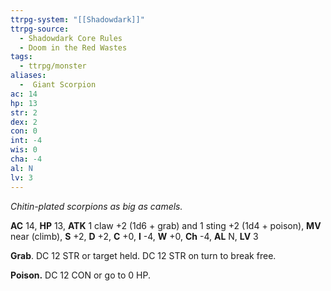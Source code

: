 ```yaml
---
ttrpg-system: "[[Shadowdark]]"
ttrpg-source:
  - Shadowdark Core Rules
  - Doom in the Red Wastes
tags:
  - ttrpg/monster
aliases:
  -  Giant Scorpion
ac: 14
hp: 13
str: 2
dex: 2
con: 0
int: -4
wis: 0
cha: -4
al: N
lv: 3
---
```


_Chitin-plated scorpions as big as camels._

**AC** 14, **HP** 13, **ATK** 1 claw +2 (1d6 + grab) and 1 sting +2 (1d4 + poison), **MV** near (climb), **S** +2, **D** +2, **C** +0, **I** -4, **W** +0, **Ch** -4, **AL** N, **LV** 3

**Grab**. DC 12 STR or target held. DC 12 STR on turn to break free. 

**Poison.** DC 12 CON or go to 0 HP.

